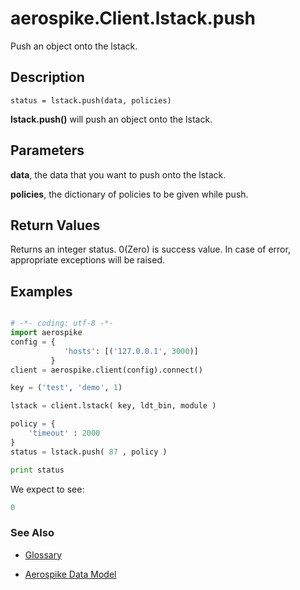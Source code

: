 
# aerospike.Client.lstack.push
Push an object onto the lstack.

## Description

```
status = lstack.push(data, policies)
```
**lstack.push()** will push an object onto the lstack.    

## Parameters

**data**, the data that you want to push onto the lstack.   

**policies**, the dictionary of policies to be given while push.   

## Return Values
Returns an integer status. 0(Zero) is success value. In case of error, appropriate exceptions will be raised.

## Examples

```python

# -*- coding: utf-8 -*-
import aerospike
config = {
            'hosts': [('127.0.0.1', 3000)]
         }
client = aerospike.client(config).connect()

key = ('test', 'demo', 1)

lstack = client.lstack( key, ldt_bin, module )

policy = {
    'timeout' : 2000
}
status = lstack.push( 87 , policy )

print status


```

We expect to see:

```python
0
```



### See Also



- [Glossary](http://www.aerospike.com/docs/guide/glossary.html)

- [Aerospike Data Model](http://www.aerospike.com/docs/architecture/data-model.html)
